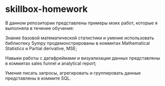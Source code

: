 # skillbox-homework

В данном репозитории представлены примеры моих работ, которые я выполняла в течение обучения:

Знание базовой математической статистики и умение использовать библиотеку Sympy продемонстрированы в коммитах Mathematical Statistics и Partial derivative, MSE;

Навыки работы с датафреймами и визуализации данных представлены в коммитах sales funnel и analytical report;

Умение писать запросы, агрегировать и группировать данные представлены в коммите SQL.
